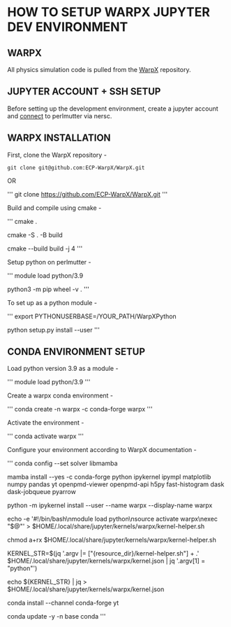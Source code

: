 # HOW TO SETUP WARPX JUPYTER DEV ENVIRONMENT

## WARPX
All physics simulation code is pulled from the [WarpX](https://github.com/ECP-WarpX/WarpX) repository.

## JUPYTER ACCOUNT + SSH SETUP
Before setting up the development environment, create a jupyter account and [connect](https://docs.nersc.gov/connect/) to perlmutter via nersc.

## WARPX INSTALLATION
First, clone the WarpX repository - 

```
git clone git@github.com:ECP-WarpX/WarpX.git
```

OR

'''
git clone https://github.com/ECP-WarpX/WarpX.git
'''

Build and compile using cmake -

'''
cmake .

cmake -S . -B build

cmake --build build -j 4
'''

Setup python on perlmutter - 

'''
module load python/3.9

python3 -m pip wheel -v .
'''

To set up as a python module -

'''
export PYTHONUSERBASE=/YOUR_PATH/WarpXPython

python setup.py install --user
'''

## CONDA ENVIRONMENT SETUP
Load python version 3.9 as a module -

'''
module load python/3.9
'''

Create a warpx conda environment -

'''
conda create -n warpx -c conda-forge warpx
'''

Activate the environment - 

'''
conda activate warpx
'''

Configure your environment according to WarpX documentation - 

'''
conda config --set solver libmamba

mamba install --yes -c conda-forge python ipykernel ipympl matplotlib numpy pandas yt openpmd-viewer openpmd-api h5py fast-histogram dask dask-jobqueue pyarrow

python -m ipykernel install --user --name warpx --display-name warpx

echo -e '#!/bin/bash\nmodule load python\nsource activate warpx\nexec "$@"' > $HOME/.local/share/jupyter/kernels/warpx/kernel-helper.sh

chmod a+rx $HOME/.local/share/jupyter/kernels/warpx/kernel-helper.sh

KERNEL_STR=$(jq '.argv |= ["{resource_dir}/kernel-helper.sh"] + .' $HOME/.local/share/jupyter/kernels/warpx/kernel.json | jq '.argv[1] = "python"')

echo ${KERNEL_STR} | jq > $HOME/.local/share/jupyter/kernels/warpx/kernel.json

conda install --channel conda-forge yt

conda update -y -n base conda
'''

